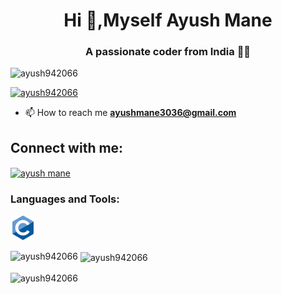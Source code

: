 <h1 align="center">Hi 👋,Myself Ayush Mane</h1>
<h3 align="center">A passionate coder from India 👨‍💻</h3>

<p align="left"> <img src="https://komarev.com/ghpvc/?username=ayush942066&label=Profile%20views&color=0e75b6&style=flat" alt="ayush942066" /> </p>




<p align="left"> <a href="https://github.com/ryo-ma/github-profile-trophy"><img src="https://github-profile-trophy.vercel.app/?username=ayush942066" alt="ayush942066" /></a> </p>

- 📫 How to reach me **ayushmane3036@gmail.com**

<h2 align="left">Connect with me:</h2>
<p align="left">
<a href="https://www.linkedin.com/in/ayush-mane-92237132b?utm_source=share&utm_campaign=share_via&utm_content=profile&utm_medium=android_app"><img align="center" src="https://raw.githubusercontent.com/rahuldkjain/github-profile-readme-generator/master/src/images/icons/Social/linked-in-alt.svg" alt="ayush mane" height="30" width="40" /></a>
</p>

<h3 align="left">Languages and Tools:</h3>
<p align="left"> <a href="https://www.cprogramming.com/" target="_blank" rel="noreferrer"> <img src="https://raw.githubusercontent.com/devicons/devicon/master/icons/c/c-original.svg" alt="c" width="40" height="40"/> </a> </p>

<p><img align="left" src="https://github-readme-stats.vercel.app/api/top-langs?username=ayush942066&show_icons=true&locale=en&layout=compact" alt="ayush942066" /></p>

<p>&nbsp;<img align="center" src="https://github-readme-stats.vercel.app/api?username=ayush942066&show_icons=true&locale=en" alt="ayush942066" /></p>

<p><img align="center" src="https://github-readme-streak-stats.herokuapp.com/?user=ayush942066&" alt="ayush942066" /></p>
